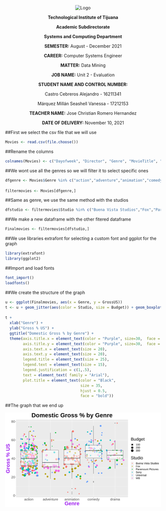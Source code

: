 <div align="center">
<img alt="Logo" src="https://www.tijuana.tecnm.mx/wp-content/themes/tecnm/images/logo_TECT.png" width=250 height=250>
</p>

**Technological Institute of Tijuana** 

**Academic Subdirectorate** 

**Systems and Computing Department** 

**SEMESTER:** 
August - December 2021

**CAREER:** 
Computer Systems Engineer

**MATTER:** 
Data Mining

**JOB NAME:** 
Unit 2 - Evaluation

**STUDENT NAME AND CONTROL NUMBER:** 


Castro Cebreros Alejandro - 16211341 

Márquez Millán Seashell Vanessa - 17212153

**TEACHER NAME:** 
Jose Christian Romero Hernandez

**DATE OF DELIVERY:** 
November 10, 2021

</div>

##First we select the csv file that we will use
```R 
Movies <- read.csv(file.choose())
```

##Rename the columns 
```R
colnames(Movies) <- c("Dayofweek", "Director", "Genre", "MovieTitle", "RealseDate", "Studio", "AdjustedGroosMill","Budget", "GrossMill","IMDbRating", "MovieLensRating", "OverseasMill","Overseas", "ProfitMill", "Profit", "RuntimeMin", "UsMill", "GrossUS")
```

##We wont use all the genres so we will filter it to select specific ones
```R
dfgenre <- Movies$Genre %in% c("action","adventure","animation","comedy","drama")

filtermovies <- Movies[dfgenre,]
```

##Same as genre, we use the same method with the studios
```R
dfstudio <- filtermovies$Studio %in% c("Buena Vista Studios","Fox","Paramount Pictures","Sony","Universal","WB")
```

##We make a new dataframe with the other fitered dataframe
```R
Finalmovies <- filtermovies[dfstudio,]
```

##We use libraries extrafont for selecting a custom font and ggplot for the graph
```R
library(extrafont)
library(ggplot2)
```

##Import and load fonts 
```R
font_import()
loadfonts()
```

##We create the structure of the graph
```R
u <- ggplot(Finalmovies, aes(x = Genre, y = GrossUS))
t <- u + geom_jitter(aes(color = Studio, size = Budget)) + geom_boxplot (alpha = 0.5) 

t + 
  xlab("Genre") +
  ylab("Gross % US") +
  ggtitle("Domestic Gross % by Genre") +
  theme(axis.title.x = element_text(color = "Purple", size=30,  face = "bold"),
        axis.title.y = element_text(color = "Purple", size=30,  face = "bold"),
        axis.text.x = element_text(size = 20),
        axis.text.y = element_text(size = 20),
        legend.title = element_text(size = 25),
        legend.text = element_text(size = 15),
        legend.justification = c(1,.5),
        text = element_text( family = "Arial"),
        plot.title = element_text(color = "Black",
                                  size = 35,
                                  hjust = 0.5,
                                  face = "bold"))
```

##The graph that we end up

<p align="center">
    <img alt="Graph" src="./../Evaluation/EvaluationUnit2.png" >
</p>
